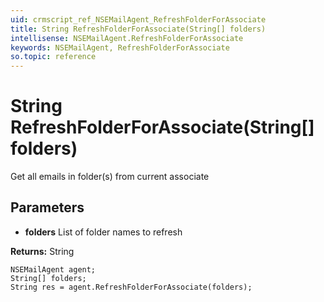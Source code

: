 ```yaml
---
uid: crmscript_ref_NSEMailAgent_RefreshFolderForAssociate
title: String RefreshFolderForAssociate(String[] folders)
intellisense: NSEMailAgent.RefreshFolderForAssociate
keywords: NSEMailAgent, RefreshFolderForAssociate
so.topic: reference
---
```


# String RefreshFolderForAssociate(String[] folders)

Get all emails in folder(s) from current associate

## Parameters

* **folders** List of folder names to refresh

**Returns:** String

```crmscript
NSEMailAgent agent;
String[] folders;
String res = agent.RefreshFolderForAssociate(folders);
```

